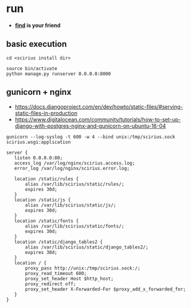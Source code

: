 # run

 * **[find](https://linux.die.net/man/1/find) is your friend**

## basic execution

```
cd <scirius install dir>

source bin/activate
python manage.py runserver 0.0.0.0:8000

```

## gunicorn + nginx

 * https://docs.djangoproject.com/en/dev/howto/static-files/#serving-static-files-in-production
 * https://www.digitalocean.com/community/tutorials/how-to-set-up-django-with-postgres-nginx-and-gunicorn-on-ubuntu-16-04

```
gunicorn --log-syslog -t 600 -w 4 --bind unix:/tmp/scirius.sock scirius.wsgi:application
```
```
server {
   listen 0.0.0.0:80;
   access_log /var/log/nginx/scirius.access.log;
   error_log /var/log/nginx/scirius.error.log;

   location /static/rules {
       alias /var/lib/scirius/static/rules/;
       expires 30d;
   }
   location /static/js {
       alias /var/lib/scirius/static/js/;
       expires 30d;
   }
   location /static/fonts {
       alias /var/lib/scirius/static/fonts/;
       expires 30d;
   }
   location /static/django_tables2 {
       alias /var/lib/scirius/static/django_tables2/;
       expires 30d;
   }
   location / {
       proxy_pass http://unix:/tmp/scirius.sock:/;
       proxy_read_timeout 600;
       proxy_set_header Host $http_host;
       proxy_redirect off;
       proxy_set_header X-Forwarded-For $proxy_add_x_forwarded_for;
   }
}
```
